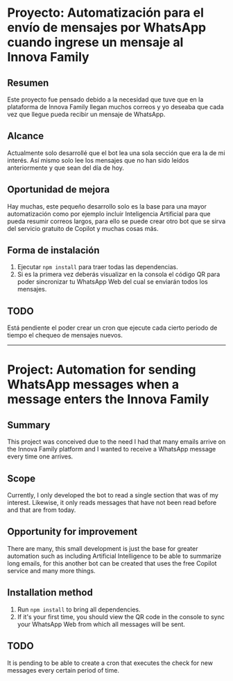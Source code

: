 # Proyecto: Automatización para el envío de mensajes por WhatsApp cuando ingrese un mensaje al Innova Family

## Resumen
Este proyecto fue pensado debido a la necesidad que tuve que en la plataforma de Innova Family llegan muchos correos y yo deseaba que cada vez que llegue pueda recibir un mensaje de WhatsApp.

## Alcance
Actualmente solo desarrollé que el bot lea una sola sección que era la de mi interés. Así mismo solo lee los mensajes que no han sido leídos anteriormente y que sean del día de hoy.

## Oportunidad de mejora
Hay muchas, este pequeño desarrollo solo es la base para una mayor automatización como por ejemplo incluir Inteligencia Artificial para que pueda resumir correos largos, para ello se puede crear otro bot que se sirva del servicio gratuito de Copilot y muchas cosas más.

## Forma de instalación
1. Ejecutar `npm install` para traer todas las dependencias.
2. Si es la primera vez deberás visualizar en la consola el código QR para poder sincronizar tu WhatsApp Web del cual se enviarán todos los mensajes.

## TODO
Está pendiente el poder crear un cron que ejecute cada cierto periodo de tiempo el chequeo de mensajes nuevos.

---

# Project: Automation for sending WhatsApp messages when a message enters the Innova Family

## Summary
This project was conceived due to the need I had that many emails arrive on the Innova Family platform and I wanted to receive a WhatsApp message every time one arrives.

## Scope
Currently, I only developed the bot to read a single section that was of my interest. Likewise, it only reads messages that have not been read before and that are from today.

## Opportunity for improvement
There are many, this small development is just the base for greater automation such as including Artificial Intelligence to be able to summarize long emails, for this another bot can be created that uses the free Copilot service and many more things.

## Installation method
1. Run `npm install` to bring all dependencies.
2. If it's your first time, you should view the QR code in the console to sync your WhatsApp Web from which all messages will be sent.

## TODO
It is pending to be able to create a cron that executes the check for new messages every certain period of time.
